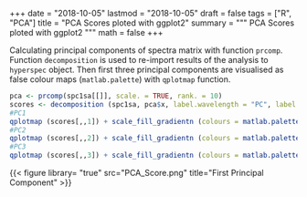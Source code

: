 

+++
date = "2018-10-05"
lastmod = "2018-10-05"
draft = false
tags = ["R", "PCA"]
title = "PCA Scores ploted with ggplot2"
summary = """
PCA Scores ploted with ggplot2
"""
math = false
+++

Calculating principal components of spectra matrix with function `prcomp`. Function `decomposition` is used to re-import results of the analysis to `hyperspec` object. Then first three principal components are visualised as false colour maps (`matlab.palette`) with `qplotmap` function.

```r
pca <- prcomp(spc1sa[[]], scale. = TRUE, rank. = 10)
scores <- decomposition (spc1sa, pca$x, label.wavelength = "PC", label.spc = "score / a.u.")
#PC1
qplotmap (scores[,,1]) + scale_fill_gradientn (colours = matlab.palette ())
#PC2
qplotmap (scores[,,2]) + scale_fill_gradientn (colours = matlab.palette ())
#PC3
qplotmap (scores[,,3]) + scale_fill_gradientn (colours = matlab.palette ())
```

{{< figure library= "true" src="PCA_Score.png" title="First Principal Component" >}}
